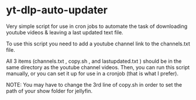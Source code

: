 # yt-dlp-auto-updater
Very simple script for use in cron jobs to automate the task of downloading youtube videos &amp; leaving a last updated text file.

To use this script you need to add a youtube channel link to the channels.txt file. 

All 3 items (channels.txt , copy.sh , and lastupdated.txt ) should be in the same directory as the youtube channel videos.
Then, you can run this script manually, or you can set it up for use in a cronjob (that is what I prefer).

NOTE: You may have to change the 3rd line of copy.sh in order to set the path of your show folder for jellyfin.
